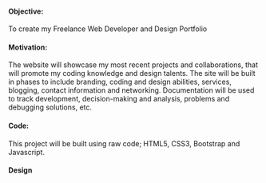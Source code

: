 


<h4>Objective:</h4>

To create my Freelance Web Developer and Design Portfolio

<h4>Motivation:</h4>

The website will showcase my most recent projects and collaborations, that will promote my coding knowledge and design talents. The site will be built in phases to include branding, coding and design abilities, services, blogging, contact information and networking. Documentation will be used to track development, decision-making and analysis, problems and debugging solutions, etc. 

<h4>Code:</h4>

This project will be built using raw code; HTML5, CSS3, Bootstrap and Javascript.

<h4>Design</h4>

